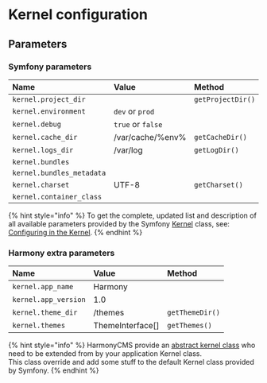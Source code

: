 # Kernel configuration

## Parameters

### Symfony parameters

| Name | Value | Method |
| :--- | :--- | :--- |
| `kernel.project_dir` |  | `getProjectDir()` |
| `kernel.environment` | `dev` or `prod` |  |
| `kernel.debug` | `true` or `false` |  |
| `kernel.cache_dir` | /var/cache/%env% | `getCacheDir()` |
| `kernel.logs_dir` | /var/log | `getLogDir()` |
| `kernel.bundles` |  |  |
| `kernel.bundles_metadata` |  |  |
| `kernel.charset` | UTF-8 | `getCharset()` |
| `kernel.container_class` |  |  |

{% hint style="info" %}
To get the complete, updated list and description of all available parameters provided by the Symfony [Kernel](https://github.com/symfony/symfony/blob/4.2/src/Symfony/Component/HttpKernel/Kernel.php) class, see: [Configuring in the Kernel](https://symfony.com/doc/current/reference/configuration/kernel.html).
{% endhint %}

### Harmony extra parameters

| Name | Value | Method |
| :--- | :--- | :--- |
| `kernel.app_name` | Harmony |  |
| `kernel.app_version` | 1.0 |  |
| `kernel.theme_dir` | /themes | `getThemeDir()` |
| `kernel.themes` | ThemeInterface\[\] | `getThemes()` |

{% hint style="info" %}
HarmonyCMS provide an [abstract kernel class](https://github.com/harmonycms/core-bundle/blob/master/Component/HttpKernel/AbstractKernel.php) who need to be extended from by your application Kernel class.  
This class override and add some stuff to the default Kernel class provided by Symfony.
{% endhint %}

